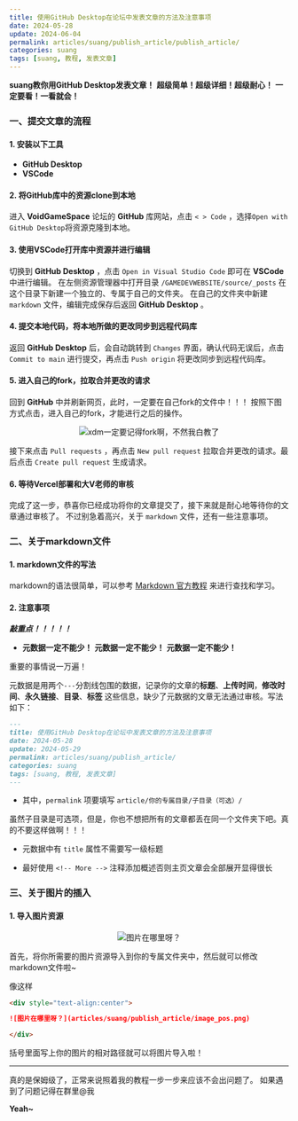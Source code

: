 ```yaml
---
title: 使用GitHub Desktop在论坛中发表文章的方法及注意事项
date: 2024-05-28
update: 2024-06-04
permalink: articles/suang/publish_article/publish_article/
categories: suang
tags: [suang, 教程, 发表文章]
---
```


**suang教你用GitHub Desktop发表文章！**
**超级简单！超级详细！超级耐心！**
**一定要看！一看就会！**

<!-- More -->

### 一、提交文章的流程

#### 1. 安装以下工具

- **GitHub Desktop**
- **VSCode**

#### 2. 将GitHub库中的资源clone到本地

进入 **VoidGameSpace** 论坛的 **GitHub** 库网站，点击 `< > Code` ，选择`Open with GitHub Desktop`将资源克隆到本地。

#### 3. 使用VSCode打开库中资源并进行编辑

切换到 **GitHub Desktop** ，点击 `Open in Visual Studio Code` 即可在 **VSCode** 中进行编辑。
在左侧资源管理器中打开目录 `/GAMEDEVWEBSITE/source/_posts` 在这个目录下新建一个独立的、专属于自己的文件夹。
在自己的文件夹中新建 `markdown` 文件，编辑完成保存后返回 **GitHub Desktop** 。 

#### 4. 提交本地代码，将本地所做的更改同步到远程代码库

返回 **GitHub Desktop** 后，会自动跳转到 `Changes` 界面，确认代码无误后，点击 `Commit to main` 进行提交，再点击 `Push origin` 将更改同步到远程代码库。

#### 5. 进入自己的fork，拉取合并更改的请求

回到 **GitHub** 中并刷新网页，此时，一定要在自己fork的文件中！！！
按照下图方式点击，进入自己的fork，才能进行之后的操作。

<div style="text-align:center">

![xdm一定要记得fork啊，不然我白教了](articles/suang/publish_article/fork_img.png)

</div>

接下来点击 `Pull requests` ，再点击 `New pull request` 拉取合并更改的请求。最后点击 `Create pull request` 生成请求。

#### 6. 等待Vercel部署和大V老师的审核

完成了这一步，恭喜你已经成功将你的文章提交了，接下来就是耐心地等待你的文章通过审核了。
不过别急着高兴，关于 `markdown` 文件，还有一些注意事项。

### 二、关于markdown文件

#### 1. markdown文件的写法

markdown的语法很简单，可以参考 [Markdown 官方教程](https://markdown.com.cn/basic-syntax/) 来进行查找和学习。

#### 2. 注意事项

***敲重点！！！！！***

- **元数据一定不能少！** **元数据一定不能少！** **元数据一定不能少！**

重要的事情说一万遍！

元数据是用两个`---`分割线包围的数据，记录你的文章的**标题**、**上传时间**，**修改时间**、**永久链接**、**目录**、**标签** 这些信息，缺少了元数据的文章无法通过审核。写法如下：

```md
---
title: 使用GitHub Desktop在论坛中发表文章的方法及注意事项
date: 2024-05-28
update: 2024-05-29
permalink: articles/suang/publish_article/
categories: suang
tags: [suang, 教程, 发表文章]
---
```
- 其中，`permalink` 项要填写 `article/你的专属目录/子目录（可选）/`

虽然子目录是可选项，但是，你也不想把所有的文章都丢在同一个文件夹下吧。真的不要这样做啊！！！

- 元数据中有 `title` 属性不需要写一级标题

- 最好使用 `<!-- More -->` 注释添加概述否则主页文章会全部展开显得很长

### 三、关于图片的插入

#### 1. 导入图片资源

<div style="text-align:center">

![图片在哪里呀？](articles/suang/publish_article/image_pos.png)

</div>

首先，将你所需要的图片资源导入到你的专属文件夹中，然后就可以修改markdown文件啦~

像这样
```md
<div style="text-align:center">

![图片在哪里呀？](articles/suang/publish_article/image_pos.png)

</div>
```

括号里面写上你的图片的相对路径就可以将图片导入啦！

---

真的是保姆级了，正常来说照着我的教程一步一步来应该不会出问题了。
如果遇到了问题记得在群里@我

**Yeah~**
